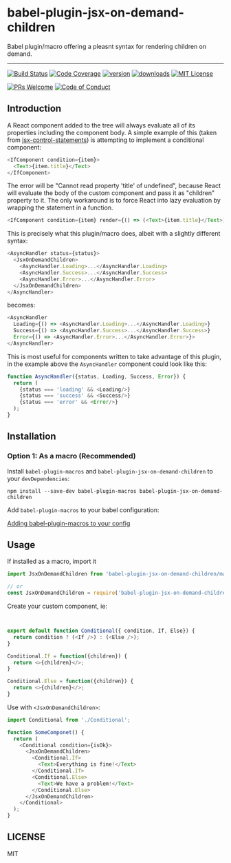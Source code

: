 <div>
<h1>babel-plugin-jsx-on-demand-children</h1>

<p>Babel plugin/macro offering a pleasnt syntax for rendering children on demand.</p>
</div>

---

<!-- prettier-ignore-start -->
[![Build Status][build-badge]][build]
[![Code Coverage][coverage-badge]][coverage]
[![version][version-badge]][package]
[![downloads][downloads-badge]][npmtrends]
[![MIT License][license-badge]][license]

[![PRs Welcome][prs-badge]][prs]
[![Code of Conduct][coc-badge]][coc]
<!-- prettier-ignore-end -->

## Introduction

A React component added to the tree will always evaluate all of its properties including the component body. 
A simple example of this (taken from [jsx-control-statements]) is attempting to implement a conditional component:

```javascript
<IfComponent condition={item}>
  <Text>{item.title}</Text>
</IfComponent>
```

The error will be "Cannot read property 'title' of undefined", because React will evaluate the body of the custom
component and pass it as "children" property to it. The only workaround is to force React into lazy evaluation by
wrapping the statement in a function.

```javascript
<IfComponent condition={item} render={() => (<Text>{item.title}</Text>)}></IfComponent>
```

This is precisely what this plugin/macro does, albeit with a slightly different syntax:
```javascript
<AsyncHandler status={status}>
  <JsxOnDemandChildren>
    <AsyncHandler.Loading>...</AsyncHandler.Loading>
    <AsyncHandler.Success>...</AsyncHandler.Success>
    <AsyncHandler.Error>...</AsyncHandler.Error>
  </JsxOnDemandChildren>
</AsyncHandler>
```
becomes:
```javascript
<AsyncHandler 
  Loading={() => <AsyncHandler.Loading>...</AsyncHandler.Loading>} 
  Success={() => <AsyncHandler.Success>...</AsyncHandler.Success>}
  Error={() => <AsyncHandler.Error>...</AsyncHandler.Error>}>
</AsyncHandler>
```
This is most useful for components written to take advantage of this plugin, in the example above the `AsyncHandler` component could look like this:

```javascript
function AsyncHandler({status, Loading, Success, Error}) {
  return (
    {status === 'loading' && <Loading/>}
    {status === 'success' && <Success/>}
    {status === 'error' && <Error/>}
  );
}
```
## Installation

### Option 1: As a macro (Recommended)

Install `babel-plugin-macros` and `babel-plugin-jsx-on-demand-children` to your `devDependencies`:

```
npm install --save-dev babel-plugin-macros babel-plugin-jsx-on-demand-children
```

Add `babel-plugin-macros` to your babel configuration:

[Adding babel-plugin-macros to your config][babel-plugin-macros.config]

## Usage

If installed as a macro, import it
```javascript
import JsxOnDemandChildren from 'babel-plugin-jsx-on-demand-children/macro'

// or
const JsxOnDemandChildren = require('babel-plugin-jsx-on-demand-children/macro')
```

Create your custom component, ie:
```javascript


export default function Conditional({ condition, If, Else}) {
  return condition ? (<If />) : (<Else />);
}

Conditional.If = function({children}) {
  return <>{children}</>;
}

Conditional.Else = function({children}) {
  return <>{children}</>;
}
```

Use with `<JsxOnDemandChildren>`:
```javascript
import Conditional from './Conditional';

function SomeComponet() {
  return (
    <Conditional condition={isOk}>
      <JsxOnDemandChildren>
        <Conditional.If>
          <Text>Everything is fine!</Text>
        </Conditional.If>
        <Conditional.Else>
          <Text>We have a problem!</Text>
        </Conditional.Else>
      </JsxOnDemandChildren>
    </Conditional>
  );
}
```

## LICENSE

MIT

<!-- prettier-ignore-start -->
[npm]: https://www.npmjs.com
[node]: https://nodejs.org
[build-badge]: https://img.shields.io/travis/babel-utils/babel-plugin-jsx-on-demand-children.svg?style=flat-square
[build]: https://travis-ci.org/babel-utils/babel-plugin-jsx-on-demand-children
[coverage-badge]: https://img.shields.io/codecov/c/github/babel-utils/babel-plugin-jsx-on-demand-children.svg?style=flat-square
[coverage]: https://codecov.io/github/babel-utils/babel-plugin-jsx-on-demand-children
[version-badge]: https://img.shields.io/npm/v/babel-plugin-jsx-on-demand-children.svg?style=flat-square
[package]: https://www.npmjs.com/package/babel-plugin-jsx-on-demand-children
[downloads-badge]: https://img.shields.io/npm/dm/babel-plugin-jsx-on-demand-children.svg?style=flat-square
[npmtrends]: https://www.npmtrends.com/babel-plugin-jsx-on-demand-children
[license-badge]: https://img.shields.io/npm/l/babel-plugin-jsx-on-demand-children.svg?style=flat-square
[license]: https://github.com/babel-utils/babel-plugin-jsx-on-demand-children/blob/master/other/LICENSE
[prs-badge]: https://img.shields.io/badge/PRs-welcome-brightgreen.svg?style=flat-square
[prs]: http://makeapullrequest.com
[coc-badge]: https://img.shields.io/badge/code%20of-conduct-ff69b4.svg?style=flat-square
[coc]: https://github.com/babel-utils/babel-plugin-jsx-on-demand-children/blob/master/other/CODE_OF_CONDUCT.md
[emojis]: https://github.com/all-contributors/all-contributors#emoji-key
[all-contributors]: https://github.com/all-contributors/all-contributors

[jsx-control-statements]: https://github.com/AlexGilleran/jsx-control-statements
[babel-plugin-macros]: https://github.com/kentcdodds/babel-plugin-macros
[babel-plugin-macros.config]: https://github.com/kentcdodds/babel-plugin-macros/blob/main/other/docs/user.md#adding-the-plugin-to-your-config
[@ulyssesrr]: https://github.com/ulyssesrr
[@ulyssesrr.twitter]: https://twitter.com/ulysses2r
<!-- prettier-ignore-end -->
